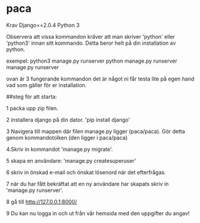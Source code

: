 # paca

Krav
Django==2.0.4
Python 3

Observera att vissa kommandon kräver att man skriver 'python' eller 'python3' innan sitt kommando. Detta beror helt på din installation av python.

exempel:
  python3 manage.py runserver
  python manage.py runserver
  manage.py runserver

  ovan är 3 fungerande kommandon det är något ni får testa lite på egen hand vad som gäller för er installation.

##steg för att starta:

1 packa upp zip filen.

2 installera django på din dator.
  'pip install django'

3 Navigera till mappen där filen manage.py ligger (paca/paca). Gör detta genom kommandotolken (den ligger i paca/paca)

4.Skriv in kommandot 'manage.py migrate'.

5 skapa en användare: 'manage.py createsuperuser'

6 skriv in önskad e-mail och önskat lösenord när det efterfrågas.

7 när du har fått bekräftat att en ny användare har skapats skriv in 'manage.py runserver'.

8 gå till http://127.0.0.1:8000/

9 Du kan nu logga in och ut från vår hemsida med den uppgifter du angav!
